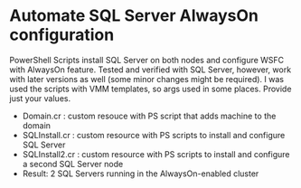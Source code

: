 # Automate SQL Server AlwaysOn configuration
PowerShell Scripts install SQL Server on both nodes and configure WSFC with AlwaysOn feature. Tested and verified with SQL Server, however, work with later versions as well (some minor changes might be required). I was used the scripts with VMM templates, so args used in some places. Provide just your values.
- Domain.cr : custom resouce with PS script that adds machine to the domain
- SQLInstall.cr : custom resource with PS scripts to install and configure SQL Server
- SQLInstall2.cr : custom resource with PS scripts to install and configure a second SQL Server node
- Result: 2 SQL Servers running in the AlwaysOn-enabled cluster